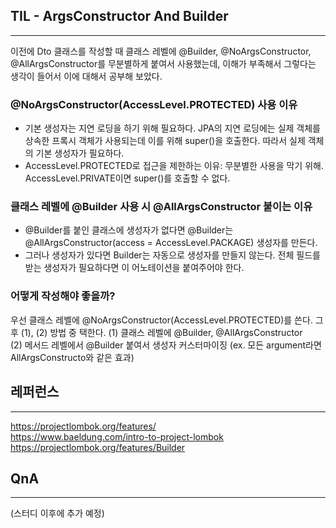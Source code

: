 ## TIL - ArgsConstructor And Builder
---
이전에 Dto 클래스를 작성할 때 클래스 레벨에 @Builder, @NoArgsConstructor, @AllArgsConstructor를 무분별하게 붙여서 사용했는데, 이해가 부족해서 그렇다는 생각이 들어서 이에 대해서 공부해 보았다.

### @NoArgsConstructor(AccessLevel.PROTECTED) 사용 이유
* 기본 생성자는 지연 로딩을 하기 위해 필요하다. JPA의 지연 로딩에는 실제 객체를 상속한 프록시 객체가 사용되는데 이를 위해 super()을 호출한다. 따라서 실제 객체의 기본 생성자가 필요하다.
* AccessLevel.PROTECTED로 접근을 제한하는 이유: 무분별한 사용을 막기 위해. AccessLevel.PRIVATE이면 super()를 호출할 수 없다.

### 클래스 레벨에 @Builder 사용 시 @AllArgsConstructor 붙이는 이유
* @Builder를 붙인 클래스에 생성자가 없다면 @Builder는 @AllArgsConstructor(access = AccessLevel.PACKAGE) 생성자를 만든다.
* 그러나 생성자가 있다면 Builder는 자동으로 생성자를 만들지 않는다. 전체 필드를 받는 생성자가 필요하다면 이 어노테이션을 붙여주어야 한다. 

### 어떻게 작성해야 좋을까?
우선 클래스 레벨에 @NoArgsConstructor(AccessLevel.PROTECTED)를 쓴다.
그 후 (1), (2) 방법 중 택한다.
(1) 클래스 레벨에 @Builder, @AllArgsConstructor <br>
(2) 메서드 레벨에서 @Builder 붙여서 생성자 커스터마이징 (ex. 모든 argument라면 AllArgsConstructo와 같은 효과) <br>

## 레퍼런스
---
https://projectlombok.org/features/ <br>
https://www.baeldung.com/intro-to-project-lombok <br>
https://projectlombok.org/features/Builder <br>

## QnA
---
(스터디 이후에 추가 예정)
